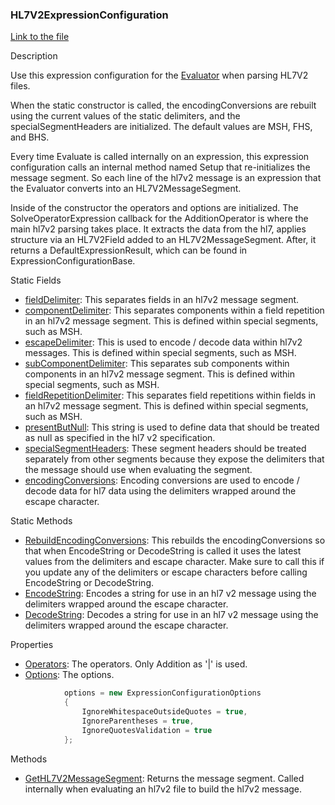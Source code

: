 ### HL7V2ExpressionConfiguration

[Link to the file](/api/ExpressionEvaluatorForDotNet.HL7V2ExpressionConfiguration.html)

Description

Use this expression configuration for the [Evaluator](/api/ExpressionEvaluatorForDotNet.Evaluator.html) when parsing HL7V2 files.

When the static constructor is called, the encodingConversions are rebuilt using the current values of the static delimiters, and the specialSegmentHeaders are initialized. The default values are MSH, FHS, and BHS.

Every time Evaluate is called internally on an expression, this expression configuration calls an internal method named Setup that re-initializes the message segment. So each line of the hl7v2 message is an expression that the Evaluator converts into an HL7V2MessageSegment.

Inside of the constructor the operators and options are initialized. The SolveOperatorExpression callback for the AdditionOperator is where the main hl7v2 parsing takes place. It extracts the data from the hl7, applies structure via an HL7V2Field added to an HL7V2MessageSegment. After, it returns a DefaultExpressionResult, which can be found in ExpressionConfigurationBase.

Static Fields

- [fieldDelimiter](/api/ExpressionEvaluatorForDotNet.HL7V2ExpressionConfiguration.html#ExpressionEvaluatorForDotNet_HL7V2ExpressionConfiguration_fieldDelimiter): This separates fields in an hl7v2 message segment.
- [componentDelimiter](/api/ExpressionEvaluatorForDotNet.HL7V2ExpressionConfiguration.html#ExpressionEvaluatorForDotNet_HL7V2ExpressionConfiguration_componentDelimiter): This separates components within a field repetition in an hl7v2 message segment. This is defined within special segments, such as MSH.
- [escapeDelimiter](/api/ExpressionEvaluatorForDotNet.HL7V2ExpressionConfiguration.html#ExpressionEvaluatorForDotNet_HL7V2ExpressionConfiguration_escapeCharacter): This is used to encode / decode data within hl7v2 messages. This is defined within special segments, such as MSH.
- [subComponentDelimiter](/api/ExpressionEvaluatorForDotNet.HL7V2ExpressionConfiguration.html#ExpressionEvaluatorForDotNet_HL7V2ExpressionConfiguration_subComponentDelimiter): This separates sub components within components in an hl7v2 message segment. This is defined within special segments, such as MSH.
- [fieldRepetitionDelimiter](/api/ExpressionEvaluatorForDotNet.HL7V2ExpressionConfiguration.html#ExpressionEvaluatorForDotNet_HL7V2ExpressionConfiguration_fieldRepetitionDelimiter): This separates field repetitions within fields in an hl7v2 message segment. This is defined within special segments, such as MSH.
- [presentButNull](/api/ExpressionEvaluatorForDotNet.HL7V2ExpressionConfiguration.html#ExpressionEvaluatorForDotNet_HL7V2ExpressionConfiguration_presentButNull): This string is used to define data that should be treated as null as specified in the hl7 v2 specification.
- [specialSegmentHeaders](/api/ExpressionEvaluatorForDotNet.HL7V2ExpressionConfiguration.html#ExpressionEvaluatorForDotNet_HL7V2ExpressionConfiguration_specialSegmentHeaders): These segment headers should be treated separately from other segments because they expose the delimiters that the message should use when evaluating the segment.
- [encodingConversions](/api/ExpressionEvaluatorForDotNet.HL7V2ExpressionConfiguration.html#ExpressionEvaluatorForDotNet_HL7V2ExpressionConfiguration_encodingConversions): Encoding conversions are used to encode / decode data for hl7 data using the delimiters wrapped around the escape character.

Static Methods

- [RebuildEncodingConversions](/api/ExpressionEvaluatorForDotNet.HL7V2ExpressionConfiguration.html#ExpressionEvaluatorForDotNet_HL7V2ExpressionConfiguration_RebuildEncodingConversions): This rebuilds the encodingConversions so that when EncodeString or DecodeString is called it uses the latest values from the delimiters and escape character. Make sure to call this if you update any of the delimiters or escape characters before calling EncodeString or DecodeString.
- [EncodeString](/api/ExpressionEvaluatorForDotNet.HL7V2ExpressionConfiguration.html#ExpressionEvaluatorForDotNet_HL7V2ExpressionConfiguration_EncodeString_System_String_): Encodes a string for use in an hl7 v2 message using the delimiters wrapped around the escape character.
- [DecodeString](/api/ExpressionEvaluatorForDotNet.HL7V2ExpressionConfiguration.html#ExpressionEvaluatorForDotNet_HL7V2ExpressionConfiguration_DecodeString_System_String_): Decodes a string for use in an hl7 v2 message using the delimiters wrapped around the escape character.

Properties

- [Operators](/api/ExpressionEvaluatorForDotNet.HL7V2ExpressionConfiguration.html#ExpressionEvaluatorForDotNet_HL7V2ExpressionConfiguration_Operators): The operators. Only Addition as '|' is used.
- [Options](/api/ExpressionEvaluatorForDotNet.HL7V2ExpressionConfiguration.html#ExpressionEvaluatorForDotNet_HL7V2ExpressionConfiguration_Options): The options.

```csharp
            options = new ExpressionConfigurationOptions
            {
                IgnoreWhitespaceOutsideQuotes = true,
                IgnoreParentheses = true,
                IgnoreQuotesValidation = true
            };
```

Methods

- [GetHL7V2MessageSegment](/api/ExpressionEvaluatorForDotNet.HL7V2ExpressionConfiguration.html#ExpressionEvaluatorForDotNet_HL7V2ExpressionConfiguration_GetHL7V2MessageSegment): Returns the message segment. Called internally when evaluating an hl7v2 file to build the hl7v2 message.
